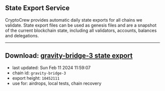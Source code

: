 ## State Export Service
CryptoCrew provides automatic daily state exports for all chains we validate. State export files can be used as genesis files and are a snapshot of the current blockchain state, including all validators, accounts, balances and delegations.

---
**Download: [gravity-bridge-3 state export](https://dl.ccvalidators.com/SERVICE/gravitybridge/gravity-bridge-3_export_10452111.json)**
---

- last updated: Sun Feb 11 2024 11:59:07
- chain id: `gravity-bridge-3`
- export height: `10452111`
- use for: airdrops, local tests, chain recovery
